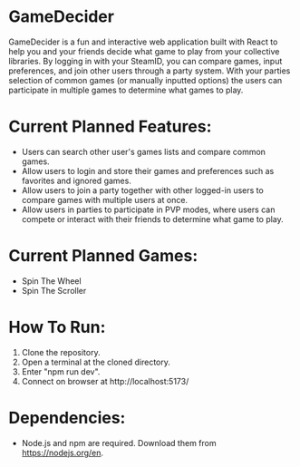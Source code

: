 # GameDecider
GameDecider is a fun and interactive web application built with React to help you and your friends decide what game to play from your collective libraries. 
By logging in with your SteamID, you can compare games, input preferences, and join other users through a party system.
With your parties selection of common games (or manually inputted options) the users can participate in multiple games to determine what games to play.

# Current Planned Features:
- Users can search other user's games lists and compare common games.
- Allow users to login and store their games and preferences such as favorites and ignored games.
- Allow users to join a party together with other logged-in users to compare games with multiple users at once.
- Allow users in parties to participate in PVP modes, where users can compete or interact with their friends to determine what game to play. 

# Current Planned Games:
- Spin The Wheel
- Spin The Scroller

# How To Run:
1. Clone the repository.
2. Open a terminal at the cloned directory.
3. Enter "npm run dev".
4. Connect on browser at http://localhost:5173/

# Dependencies:
- Node.js and npm are required. Download them from https://nodejs.org/en.
